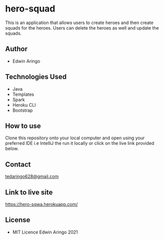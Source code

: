 # hero-squad
This is an application that allows users to create heroes and then create squads for the heroes. Users can delete the heroes as well and update the squads.
## Author
* Edwin Aringo
## Technologies Used
* Java
* Templates
* Spark
* Heroku CLI
* Bootstrap
## How to use
Clone this repository onto your local computer and open using your preferred IDE i.e IntelliJ the run it locally or click on the live link provided below.
## Contact 
tedaringo628@gmail.com
## Link to live site
https://hero-sqwa.herokuapp.com/
## License 
* MIT Licence 
Edwin Aringo 2021
